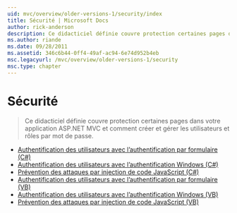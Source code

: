 ```yaml
---
uid: mvc/overview/older-versions-1/security/index
title: Sécurité | Microsoft Docs
author: rick-anderson
description: Ce didacticiel définie couvre protection certaines pages dans votre application ASP.NET MVC et comment créer et gérer les utilisateurs et rôles par mot de passe.
ms.author: riande
ms.date: 09/28/2011
ms.assetid: 346c6b44-0ff4-49af-ac94-6e74d952b4eb
msc.legacyurl: /mvc/overview/older-versions-1/security
msc.type: chapter
---
```

<a name="security"></a>Sécurité
====================
> Ce didacticiel définie couvre protection certaines pages dans votre application ASP.NET MVC et comment créer et gérer les utilisateurs et rôles par mot de passe.


- [Authentification des utilisateurs avec l’authentification par formulaire (C#)](authenticating-users-with-forms-authentication-cs.md)
- [Authentification des utilisateurs avec l’authentification Windows (C#)](authenticating-users-with-windows-authentication-cs.md)
- [Prévention des attaques par injection de code JavaScript (C#)](preventing-javascript-injection-attacks-cs.md)
- [Authentification des utilisateurs avec l’authentification par formulaire (VB)](authenticating-users-with-forms-authentication-vb.md)
- [Authentification des utilisateurs avec l’authentification Windows (VB)](authenticating-users-with-windows-authentication-vb.md)
- [Prévention des attaques par injection de code JavaScript (VB)](preventing-javascript-injection-attacks-vb.md)
